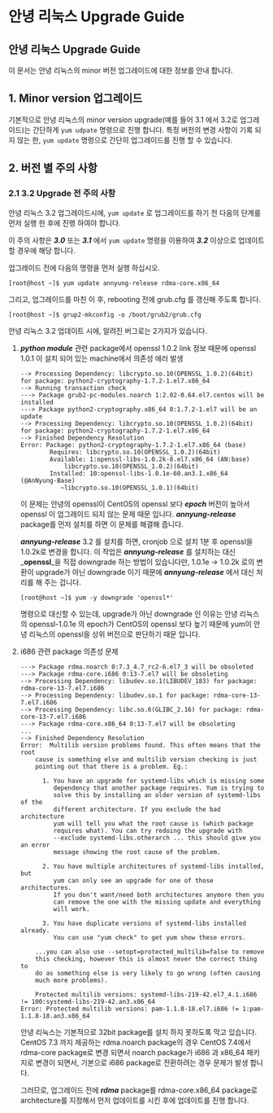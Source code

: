 # 안녕 리눅스 Upgrade Guide

## 안녕 리눅스 Upgrade Guide

이 문서는 안녕 리눅스의 minor 버전 업그레이드에 대한 정보를 안내 합니다.

## 1. Minor version 업그레이드

기본적으로 안녕 리눅스의 minor version upgrade\(예를 들어 3.1 에서 3.2로 업그레이드\)는 간단하게 `yum udpate` 명령으로 진행 합니다. 특정 버전의 변경 사항이 기록 되지 않는 한, `yum update` 명령으로 간단히 업그레이드를 진행 할 수 있습니다.

## 2. 버전 별 주의 사항

### 2.1 3.2 Upgrade 전 주의 사항

안녕 리눅스 3.2 업그레이드시에, `yum update` 로 업그레이드를 하기 전 다음의 단계를 먼저 실행 한 후에 진행 하여야 합니다.

이 주의 사항은 _**3.0**_ 또는 _**3.1**_ 에서 `yum update` 명령을 이용하여 _**3.2**_ 이상으로 업데이트 할 경우에 해당 합니다.

업그레이드 전에 다음의 명령을 먼저 실행 하십시오.

```text
[root@host ~]$ yum update annyung-release rdma-core.x86_64
```

그리고, 업그레이드를 마친 이 후, rebooting 전에 grub.cfg 를 갱신해 주도록 합니다.

```text
[root@host ~]$ grup2-mkconfig -o /boot/grub2/grub.cfg
```

안녕 리눅스 3.2 업데이트 시에, 알려진 버그로는 2가지가 있습니다.

1. _**python module**_ 관련 package에서 openssl 1.0.2 link 정보 때문에 openssl 1.0.1 이 설치 되어 있는 machine에서 의존성 에러 발생

   ```text
   --> Processing Dependency: libcrypto.so.10(OPENSSL_1.0.2)(64bit) for package: python2-cryptography-1.7.2-1.el7.x86_64
   --> Running transaction check
   ---> Package grub2-pc-modules.noarch 1:2.02-0.64.el7.centos will be installed
   ---> Package python2-cryptography.x86_64 0:1.7.2-1.el7 will be an update
   --> Processing Dependency: libcrypto.so.10(OPENSSL_1.0.2)(64bit) for package: python2-cryptography-1.7.2-1.el7.x86_64
   --> Finished Dependency Resolution
   Error: Package: python2-cryptography-1.7.2-1.el7.x86_64 (base)
           Requires: libcrypto.so.10(OPENSSL_1.0.2)(64bit)
           Available: 1:openssl-libs-1.0.2k-8.el7.x86_64 (AN:base)
               libcrypto.so.10(OPENSSL_1.0.2)(64bit)
           Installed: 10:openssl-libs-1.0.1e-60.an3.1.x86_64 (@AnNyung-Base)
              ~libcrypto.so.10(OPENSSL_1.0.1)(64bit)
   ```

   이 문제는 안녕의 openssl이 CentOS의 openssl 보다 _**epoch**_ 버전이 높아서 openssl 이 업그레이드 되지 않는 문제 때문 입니다. _**annyung-release**_ package를 먼저 설치를 하면 이 문제를 해결해 줍니다.

   _**annyung-release**_ 3.2 를 설치를 하면, cronjob 으로 설치 1분 후 openssl을 1.0.2k로 변경을 합니다. 이 작업은 _**annyung-release**_ 를 설치하는 대신 _**openssl**_을 직접 downgrade 하는 방법이 있습니다만, 1.0.1e -&gt; 1.0.2k 로의 변환이 upgrade가 아닌 downgrade 이기 때문에 _**annyung-release**_ 에서 대신 처리를 해 주는 겁니다.

   ```text
   [root@host ~]$ yum -y downgrade 'openssl*'
   ```

   명령으로 대신할 수 있는데, upgrade가 아닌 downgrade 인 이유는 안녕 리눅스의 openssl-1.0.1e 의 epoch가 CentOS의 openssl 보다 높기 때문에 yum이 안녕 리눅스의 openssl을 상위 버전으로 판단하기 때문 입니다.

2. i686 관련 package 의존성 문제

   ```text
   ---> Package rdma.noarch 0:7.3_4.7_rc2-6.el7_3 will be obsoleted
   ---> Package rdma-core.i686 0:13-7.el7 will be obsoleting
   --> Processing Dependency: libudev.so.1(LIBUDEV_183) for package: rdma-core-13-7.el7.i686
   --> Processing Dependency: libudev.so.1 for package: rdma-core-13-7.el7.i686
   --> Processing Dependency: libc.so.6(GLIBC_2.16) for package: rdma-core-13-7.el7.i686
   ---> Package rdma-core.x86_64 0:13-7.el7 will be obsoleting
   ...
   --> Finished Dependency Resolution
   Error:  Multilib version problems found. This often means that the root
       cause is something else and multilib version checking is just
       pointing out that there is a problem. Eg.:

         1. You have an upgrade for systemd-libs which is missing some
            dependency that another package requires. Yum is trying to
            solve this by installing an older version of systemd-libs of the
            different architecture. If you exclude the bad architecture
            yum will tell you what the root cause is (which package
            requires what). You can try redoing the upgrade with
            --exclude systemd-libs.otherarch ... this should give you an error
            message showing the root cause of the problem.

         2. You have multiple architectures of systemd-libs installed, but
            yum can only see an upgrade for one of those architectures.
            If you don't want/need both architectures anymore then you
            can remove the one with the missing update and everything
            will work.

         3. You have duplicate versions of systemd-libs installed already.
            You can use "yum check" to get yum show these errors.

       ...you can also use --setopt=protected_multilib=false to remove
       this checking, however this is almost never the correct thing to
       do as something else is very likely to go wrong (often causing
       much more problems).

       Protected multilib versions: systemd-libs-219-42.el7_4.1.i686 != 100:systemd-libs-219-42.an3.x86_64
   Error: Protected multilib versions: pam-1.1.8-18.el7.i686 != 1:pam-1.1.8-18.an3.x86_64
   ```

   안녕 리눅스는 기본적으로 32bit package를 설치 하지 못하도록 막고 있습니다. CentOS 7.3 까지 제공하는 rdma.noarch package의 경우 CentOS 7.4에서 rdma-core package로 변경 되면서 noarch package가 i686 과 x86\_64 패키지로 변경이 되면서, 기본으로 i686 package로 전환하려는 경우 문제가 발생 합니다.

   그러므로, 업그레이드 전에 _**rdma**_ package를 rdma-core.x86\_64 package로 architecture를 지정해서 먼저 업데이트를 시킨 후에 업데이트를 진행 합니다.

